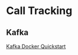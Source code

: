 # Call Tracking
## Kafka
[Kafka Docker Quickstart](https://docs.confluent.io/platform/current/quickstart/ce-docker-quickstart.html)
